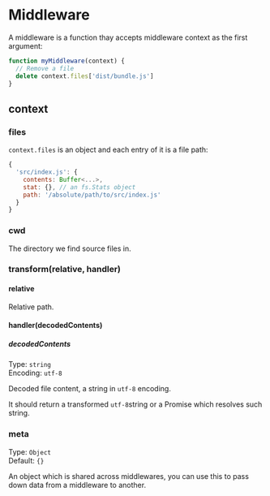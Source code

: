 # Middleware

A middleware is a function thay accepts middleware context as the first argument:

```js
function myMiddleware(context) {
  // Remove a file
  delete context.files['dist/bundle.js']
}
```

## context

### files

`context.files` is an object and each entry of it is a file path:

```js
{
  'src/index.js': {
    contents: Buffer<...>,
    stat: {}, // an fs.Stats object
    path: '/absolute/path/to/src/index.js'
  }
}
```

### cwd

The directory we find source files in.

### transform(relative, handler)

#### relative

Relative path.

#### handler(decodedContents)

##### decodedContents

Type: `string`<br>
Encoding: `utf-8`

Decoded file content, a string in `utf-8` encoding.

It should return a transformed `utf-8`string or a Promise which resolves such string.

### meta

Type: `Object`<br>
Default: `{}`

An object which is shared across middlewares, you can use this to pass down data from a middleware to another.
